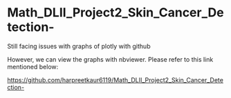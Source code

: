 # Math_DLII_Project2_Skin_Cancer_Detection-

Still facing issues with graphs of plotly with github

However, we can view the graphs with nbviewer. Please refer to this link mentioned below:

https://github.com/harpreetkaur6119/Math_DLII_Project2_Skin_Cancer_Detection-
